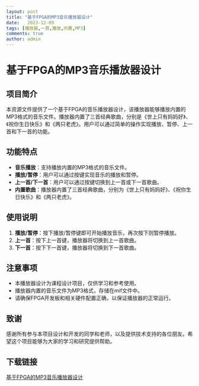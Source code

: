 ```yaml
---
layout: post
title: "基于FPGA的MP3音乐播放器设计"
date:   2023-12-09
tags: [播放器,一首,播放,内置,MP3]
comments: true
author: admin
---
```

# 基于FPGA的MP3音乐播放器设计

## 项目简介

本资源文件提供了一个基于FPGA的音乐播放器设计，该播放器能够播放内置的MP3格式的音乐文件。播放器内置了三首经典歌曲，分别是《世上只有妈妈好》、《祝你生日快乐》和《两只老虎》。用户可以通过简单的操作实现播放、暂停、上一首和下一首的功能。

## 功能特点

- **音乐播放**：支持播放内置的MP3格式的音乐文件。
- **播放/暂停**：用户可以通过按键实现音乐的播放和暂停。
- **上一首/下一首**：用户可以通过按键切换到上一首或下一首歌曲。
- **内置歌曲**：播放器内置了三首经典歌曲，分别为《世上只有妈妈好》、《祝你生日快乐》和《两只老虎》。

## 使用说明

1. **播放/暂停**：按下播放/暂停键即可开始播放音乐，再次按下则暂停播放。
2. **上一首**：按下上一首键，播放器将切换到上一首歌曲。
3. **下一首**：按下下一首键，播放器将切换到下一首歌曲。

## 注意事项

- 本播放器设计为课程设计项目，仅供学习和参考使用。
- 播放器内置的音乐文件为MP3格式，存储在mif文件中。
- 请确保FPGA开发板和相关硬件配置正确，以保证播放器的正常运行。

## 致谢

感谢所有参与本项目设计和开发的同学和老师，以及提供技术支持的各位朋友。希望这个项目能够为大家的学习和研究提供帮助。

## 下载链接

[基于FPGA的MP3音乐播放器设计](https://pan.quark.cn/s/0350ee1ec891)
